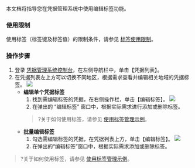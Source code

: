 本文档将指导您在凭据管理系统中使用编辑标签功能。

### 使用限制

使用标签（标签键及标签值）的限制条件，请参见  [标签使用限制](https://cloud.tencent.com/document/product/651/13354)。

### 操作步骤

1. 登录 [凭据管理系统控制台](https://console.cloud.tencent.com/ssm)，在左侧导航栏中，单击【凭据列表】。
2. 在凭据列表左上方可以切换不同地区，根据需求查看并编辑相关地域的凭据标签。 
![](https://main.qcloudimg.com/raw/1553c160a7c00e3bfd3e1955cd078ddd.png)
	- **编辑单个凭据标签**
		1. 找到需编辑标签的凭据，在右侧操作栏，单击【编辑标签】。
![](https://main.qcloudimg.com/raw/9330bffdc9f4b9c995a195499b7341f8.png)
		2. 在弹出的 “编辑标签” 窗口中，根据实际需求进行添加或删除标签。
		>?关于如何使用标签，请参见 [使用标签管理示例](https://cloud.tencent.com/document/product/1140/48410m)。
	- **批量编辑标签**
		1. 勾选需编辑标签的凭据，在凭据列表上方，单击【编辑标签】。
![](https://main.qcloudimg.com/raw/e2951b94c2ad13b5780adddb02255d49.png)
		2. 在弹出的“编辑标签”窗口中，根据实际需求添加或删除标签。
>?关于如何使用标签，请参见 [使用标签管理示例](https://cloud.tencent.com/document/product/1140/48410)。

